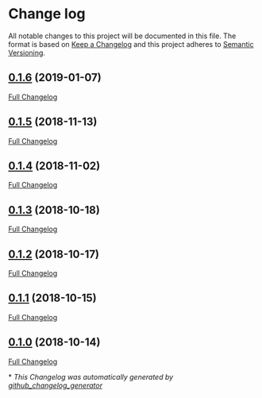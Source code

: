 # Change log

All notable changes to this project will be documented in this file. The format is based on [Keep a Changelog](http://keepachangelog.com/en/1.0.0/) and this project adheres to [Semantic Versioning](http://semver.org).

## [0.1.6](https://github.com/bzed/bzed-dehydrated/tree/0.1.6) (2019-01-07)

[Full Changelog](https://github.com/bzed/bzed-dehydrated/compare/0.1.4...0.1.5)

## [0.1.5](https://github.com/bzed/bzed-dehydrated/tree/0.1.5) (2018-11-13)

[Full Changelog](https://github.com/bzed/bzed-dehydrated/compare/0.1.4...0.1.5)

## [0.1.4](https://github.com/bzed/bzed-dehydrated/tree/0.1.4) (2018-11-02)

[Full Changelog](https://github.com/bzed/bzed-dehydrated/compare/0.1.3...0.1.4)

## [0.1.3](https://github.com/bzed/bzed-dehydrated/tree/0.1.3) (2018-10-18)

[Full Changelog](https://github.com/bzed/bzed-dehydrated/compare/0.1.2...0.1.3)

## [0.1.2](https://github.com/bzed/bzed-dehydrated/tree/0.1.2) (2018-10-17)

[Full Changelog](https://github.com/bzed/bzed-dehydrated/compare/0.1.1...0.1.2)

## [0.1.1](https://github.com/bzed/bzed-dehydrated/tree/0.1.1) (2018-10-15)

[Full Changelog](https://github.com/bzed/bzed-dehydrated/compare/0.1.0...0.1.1)

## [0.1.0](https://github.com/bzed/bzed-dehydrated/tree/0.1.0) (2018-10-14)

[Full Changelog](https://github.com/bzed/bzed-dehydrated/compare/2585dcb0c7cfc5d9848fc90b18f006de54be56bb...0.1.0)



\* *This Changelog was automatically generated by [github_changelog_generator](https://github.com/skywinder/Github-Changelog-Generator)*
